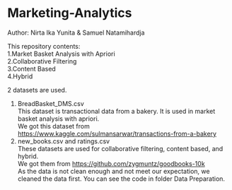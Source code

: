# Marketing-Analytics

Author:
Nirta Ika Yunita & Samuel Natamihardja

This repository contents: 
<br>1.Market Basket Analysis with Apriori 
<br>2.Collaborative Filtering 
<br>3.Content Based
<br>4.Hybrid

2 datasets are used.
1. BreadBasket_DMS.csv
<br>This dataset is transactional data from a bakery. It is used in market basket analysis with apriori.
<br>We got this dataset from https://www.kaggle.com/sulmansarwar/transactions-from-a-bakery
2. new_books.csv and ratings.csv
<br>These datasets are used for collaborative filtering, content based, and hybrid.
<br>We got them from https://github.com/zygmuntz/goodbooks-10k
<br>As the data is not clean enough and not meet our expectation, we cleaned the data first. You can see the code in folder Data Preparation.
